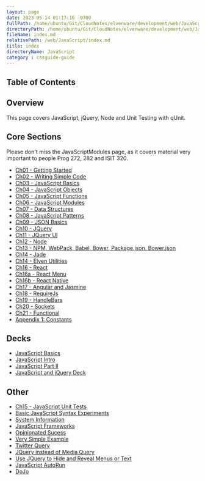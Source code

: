 ```yaml
---
layout: page
date: 2023-05-14 01:17:16 -0700
fullPath: /home/ubuntu/Git/CloudNotes/elvenware/development/web/JavaScript/index.md
directoryPath: /home/ubuntu/Git/CloudNotes/elvenware/development/web/JavaScript
fileName: index.md
relativePath: /web/JavaScript/index.md
title: index
directoryName: JavaScript
category : cssguide-guide
---
```


## Table of Contents 

<!-- toc -->
<!-- tocstop -->

## Overview

This page covers JavaScript, jQuery, Node and Unit Testing with qUnit.

## Core Sections

Please don't miss the JavaScriptModules page, as it covers material very important to people Prog 272, 282 and ISIT 320.

-	[Ch01 - Getting Started](/javascript-guide/GettingStarted.html)
-   [Ch02 - Writing Simple Code](/javascript-guide/WritingSimpleCode.html)
-	[Ch03 - JavaScript Basics](/javascript-guide/JavaScriptBasics.html)
-	[Ch04 - JavaScript Objects](/javascript-guide/JavaScriptObjects.html)
-	[Ch05 - JavaScript Functions](/javascript-guide/JavaScriptFunctions.html)
-	[Ch06 - JavaScript Modules](/javascript-guide/JavaScriptModules.html)
-	[Ch07 - Data Structures](/javascript-guide/DataStructures.html)
-	[Ch08 - JavaScript Patterns](/javascript-guide/JavaScriptPatterns.html)
-	[Ch09 - JSON Basics](/javascript-guide/JsonBasics.html)
-	[Ch10 - JQuery](/javascript-guide/JQueryBasic.html)
-	[Ch11 - JQuery UI](/javascript-guide/JQueryUi.html)
-	[Ch12 - Node](/javascript-guide/NodeJs.html)
- [Ch13 - NPM, WebPack, Babel, Bower, Package.json, Bower.json](/javascript-guide/NodePackages.html)
- [Ch14 - Jade](/javascript-guide/NodeJade.html)
- [Ch14 - Elven Utilities](/javascript-guide/ElvenUtilities.html)
- [Ch16 - React](/javascript-guide/JavaScriptReact.html)
- [Ch16a - React Menu](/javascript-guide/JavaScriptReactMenu.html)
- [Ch16b - React Native](/javascript-guide/JavaScriptReactNative.html)
-	[Ch17 - Angular and Jasmine](/javascript-guide/Angular.html)
-	[Ch18 - RequireJs](/javascript-guide/Require.html)
-	[Ch19 - HandleBars](/javascript-guide/HandleBars.html)
-	[Ch20 - Sockets](/javascript-guide/Sockets.html)
- [Ch21 - Functional](/javascript-guide/Functional.html)
- [Appendix 1: Constants](/javascript-guide/Constants.html)

## Decks

- [JavaScript Basics](http://bit.ly/elven-javascript-basics)
- [JavaScript Intro](http://bit.ly/javascript-intro)
- [JavaScript Part II](http://bit.ly/JavaScriptPartII)
-	[JavaScript and jQuery Deck](https://docs.google.com/present/view?id=d4jzqjs_47chjtjqfx)

## Other

-	[Ch15 - JavaScript Unit Tests](/unit-tests-guide/index.html)
-	[Basic JavaScript Syntax Experiments](/javascript-guide/BasicSyntax.html)
-	[System Information](/javascript-guide/SystemInformation.html)
-	[JavaScript Frameworks](/javascript-guide/JavaScriptWebFrameworks.html)
-	[Opinionated Sucess](/javascript-guide/OpinionatedSuccess.html)
-	[Very Simple Example](/javascript-guide/VerySimple.html)
-	[Twitter Query](/javascript-guide/TwitterQuery.html)
-	[JQuery instead of Media Query](/javascript-guide/MediaQueryMock.html)
-	[Use JQuery to Hide and Reveal Menus or Text](/javascript-guide/OnClickHandler.html)
-	[JavaScript AutoRun](/javascript-guide/JavaScriptAutorun.html)
-	[DoJo](/javascript-guide/DojoTest.html)

